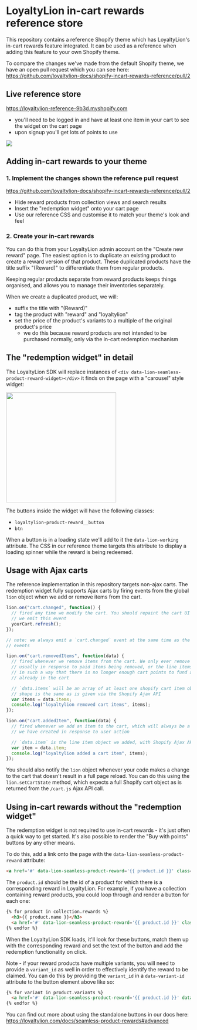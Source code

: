 # LoyaltyLion in-cart rewards reference store

This repository contains a reference Shopify theme which has LoyaltyLion's in-cart rewards feature integrated. It can be used as a reference when adding this feature to your own Shopify theme.

To compare the changes we've made from the default Shopify theme, we have an open pull request which you can see here: https://github.com/loyaltylion-docs/shopify-incart-rewards-reference/pull/2

## Live reference store

https://loyaltylion-reference-9b3d.myshopify.com

* you'll need to be logged in and have at least one item in your cart to see the widget on the cart page
* upon signup you'll get lots of points to use

<img src='https://d.pr/i/IDU7y.png'>

## Adding in-cart rewards to your theme

### 1. Implement the changes shown the reference pull request

https://github.com/loyaltylion-docs/shopify-incart-rewards-reference/pull/2

* Hide reward products from collection views and search results
* Insert the "redemption widget" onto your cart page
* Use our reference CSS and customise it to match your theme's look and feel

### 2. Create your in-cart rewards

You can do this from your LoyaltyLion admin account on the "Create new reward" page. The easiest option is to duplicate an existing product to create a reward version of that product. These duplicated products have the title suffix "(Reward)" to differentiate them from regular products.

Keeping regular products separate from reward products keeps things organised, and allows you to manage their inventories separately.

When we create a duplicated product, we will:

* suffix the title with "(Reward)"
* tag the product with "reward" and "loyaltylion"
* set the price of the product's variants to a multiple of the original product's price
  * we do this because reward products are not intended to be purchased normally, only via the in-cart redemption mechanism

## The "redemption widget" in detail

The LoyaltyLion SDK will replace instances of `<div data-lion-seamless-product-reward-widget></div>` it finds on the page with a "carousel" style widget:

<img src='https://d.pr/i/w4e9yl.png' width='300'>

The buttons inside the widget will have the following classes:

* `loyaltylion-product-reward__button`
* `btn`

When a button is in a loading state we'll add to it the `data-lion-working` attribute. The CSS in our reference theme targets this attribute to display a loading spinner while the reward is being redeemed.

## Usage with Ajax carts

The reference implementation in this repository targets non-ajax carts. The redemption widget fully supports Ajax carts by firing events from the global `lion` object when we add or remove items from the cart.

```javascript
lion.on("cart.changed", function() {
  // fired any time we modify the cart. You should repaint the cart UI whenever
  // we emit this event
  yourCart.refresh();
});

// note: we always emit a `cart.changed` event at the same time as the other cart.*
// events

lion.on("cart.removedItems", function(data) {
  // fired whenever we remove items from the cart. We only ever remove reward items,
  // usually in response to paid items being removed, or the line items being adjusted
  // in such a way that there is no longer enough cart points to fund all the rewards
  // already in the cart

  // `data.items` will be an array of at least one shopify cart item objects, whose
  // shape is the same as is given via the Shopify Ajax API
  var items = data.items;
  console.log("loyaltylion removed cart items", items);
});

lion.on("cart.addedItem", function(data) {
  // fired whenever we add an item to the cart, which will always be a reward variant
  // we have created in response to user action

  // `data.item` is the line item object we added, with Shopify Ajax API line item shape
  var item = data.item;
  console.log("loyaltylion added a cart item", items);
});
```

You should also notify the `lion` object whenever your code makes a change to the cart that doesn't result in a full page reload. You can do this using the `lion.setCartState` method, which expects a full Shopify cart object as is returned from the `/cart.js` Ajax API call.

## Using in-cart rewards without the "redemption widget"

The redemption widget is not required to use in-cart rewards - it's just often a quick way to get started. It's also possible to render the "Buy with points" buttons by any other means.

To do this, add a link onto the page with the `data-lion-seamless-product-reward` attribute:

```html
<a href='#' data-lion-seamless-product-reward='{{ product.id }}' class='btn'></a>
```

The `product.id` should be the id of a product for which there is a corresponding reward in LoyaltyLion. For example, if you have a collection containing reward products, you could loop through and render a button for each one:

```html
{% for product in collection.rewards %}
  <h3>{{ product.name }}</h3>
  <a href='#' data-lion-seamless-product-reward='{{ product.id }}' class='btn'></a>
{% endfor %}
```

When the LoyaltyLion SDK loads, it'll look for these buttons, match them up with the corresponding reward and set the text of the button and add the redemption functionality on click.

Note - if your reward products have multiple variants, you will need to provide a `variant_id` as well in order to effectively identify the reward to be claimed. You can do this by providing the `variant_id` in a `data-variant-id` attribute to the button element above like so:

```html
{% for variant in product.variants %}
  <a href='#' data-lion-seamless-product-reward='{{ product.id }}' data-variant-id='{{ variant.id }}' class='btn'></a>
{% endfor %}
```

You can find out more about using the standalone buttons in our docs here: https://loyaltylion.com/docs/seamless-product-rewards#advanced
